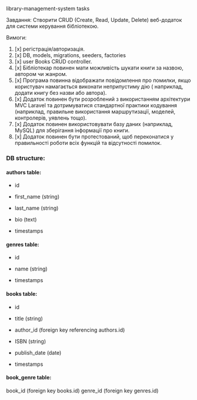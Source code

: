 library-management-system tasks

Завдання: Створити CRUD (Create, Read, Update, Delete) веб-додаток для системи керування бібліотекою.

Вимоги:

1. [x] регістрація/авторизація.
2. [x] DB, models, migrations, seeders, factories
3. [x] user Books CRUD controller.
4. [x] Бібліотекар повинен мати можливість шукати книги за назвою, автором чи жанром.
5. [x] Програма повинна відображати повідомлення про помилки, якщо користувач намагається виконати неприпустиму дію (
   наприклад, додати книгу без назви або автора).
6. [x] Додаток повинен бути розроблений з використанням архітектури MVC Laravel та дотримуватися стандартної практики
   кодування (наприклад, правильне використання маршрутизації, моделей, контролерів, уявлень тощо).
7. [x] Додаток повинен використовувати базу даних (наприклад, MySQL) для зберігання інформації про книги.
8. [x] Додаток повинен бути протестований, щоб переконатися у правильності роботи всіх функцій та відсутності помилок.

### DB structure:

#### authors table:

- id

- first_name (string)
- last_name (string)
- bio (text)

- timestamps

#### genres table:

- id

- name (string)

- timestamps

#### books table:

- id

- title (string)
- author_id (foreign key referencing authors.id)
- ISBN (string)
- publish_date (date)

- timestamps

#### book_genre table:

book_id (foreign key books.id)
genre_id (foreign key genres.id)

